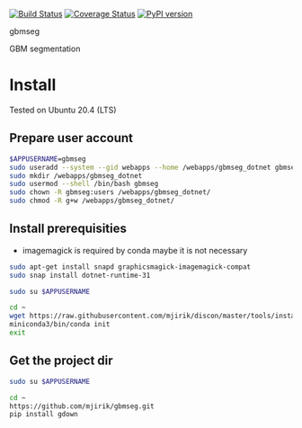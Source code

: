   
[![Build Status](https://travis-ci.org/mjirik/gbmseg.svg?branch=master)](https://travis-ci.org/mjirik/gbmseg)
[![Coverage Status](https://coveralls.io/repos/github/mjirik/gbmseg/badge.svg?branch=master)](https://coveralls.io/github/mjirik/gbmseg?branch=master)
[![PyPI version](https://badge.fury.io/py/gbmseg.svg)](http://badge.fury.io/py/gbmseg)


gbmseg

GBM segmentation


# Install

Tested on Ubuntu 20.4 (LTS)

## Prepare user account

```bash
$APPUSERNAME=gbmseg
sudo useradd --system --gid webapps --home /webapps/gbmseg_dotnet gbmseg
sudo mkdir /webapps/gbmseg_dotnet
sudo usermod --shell /bin/bash gbmseg
sudo chown -R gbmseg:users /webapps/gbmseg_dotnet/
sudo chmod -R g+w /webapps/gbmseg_dotnet/
```
 
## Install prerequisities

* imagemagick is required by conda maybe it is not necessary


```bash
sudo apt-get install snapd graphicsmagick-imagemagick-compat
sudo snap install dotnet-runtime-31
```

```bash
sudo su $APPUSERNAME
```

```bash
cd ~
wget https://raw.githubusercontent.com/mjirik/discon/master/tools/install_conda.sh && source install_conda.sh
miniconda3/bin/conda init
exit
```

## Get the project dir

```bash
sudo su $APPUSERNAME
```

```bash
cd ~
https://github.com/mjirik/gbmseg.git
pip install gdown
```

